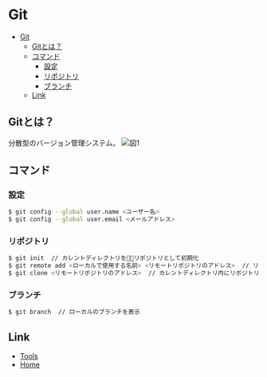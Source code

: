 # Git

- [Git](#git)
  - [Gitとは？](#git%E3%81%A8%E3%81%AF)
  - [コマンド](#%E3%82%B3%E3%83%9E%E3%83%B3%E3%83%89)
    - [設定](#%E8%A8%AD%E5%AE%9A)
    - [リポジトリ](#%E3%83%AA%E3%83%9D%E3%82%B8%E3%83%88%E3%83%AA)
    - [ブランチ](#%E3%83%96%E3%83%A9%E3%83%B3%E3%83%81)
  - [Link](#link)

## Gitとは？
分散型のバージョン管理システム。
![図1](https://camo.qiitausercontent.com/304d5a012dcb67e57295bd183086186f0570a98e/68747470733a2f2f71696974612d696d6167652d73746f72652e73332e616d617a6f6e6177732e636f6d2f302f3132393038382f35373232366638322d633534302d633264302d663563382d6261643362366536646661332e706e67)

## コマンド
### 設定
```bash
$ git config --global user.name <ユーザー名>
$ git config --global user.email <メールアドレス>
```

### リポジトリ
```bash
$ git init  // カレントディレクトリをリポジトリとして初期化
$ git remote add <ローカルで使用する名前> <リモートリポジトリのアドレス>  // リモートの追跡を追加
$ git clone <リモートリポジトリのアドレス>  // カレントディレクトリ内にリポジトリをコピー
```

### ブランチ
```bash
$ git branch  // ローカルのブランチを表示
```

## Link
- [Tools](../Tools.md)
- [Home](../../README.md)
